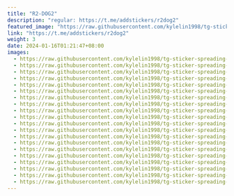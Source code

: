 ```yaml
---
title: "R2-DOG2"
description: "regular: https://t.me/addstickers/r2dog2"
featured_image: "https://raw.githubusercontent.com/kylelin1998/tg-sticker-spreading-worldwide-images/main/img/26407f55-1814-4746-9af0-cba210cf93d7.jpg"
link: "https://t.me/addstickers/r2dog2"
weight: 3
date: 2024-01-16T01:21:47+08:00
images:
  - https://raw.githubusercontent.com/kylelin1998/tg-sticker-spreading-worldwide-images/main/img/26407f55-1814-4746-9af0-cba210cf93d7.jpg
  - https://raw.githubusercontent.com/kylelin1998/tg-sticker-spreading-worldwide-images/main/img/081c1bfb-ef25-4e9a-8daa-6b29a5c99dd9.jpg
  - https://raw.githubusercontent.com/kylelin1998/tg-sticker-spreading-worldwide-images/main/img/48813927-1724-4552-bc26-cef08e395530.jpg
  - https://raw.githubusercontent.com/kylelin1998/tg-sticker-spreading-worldwide-images/main/img/b4c38706-202d-45c3-a38b-0e4421467d72.jpg
  - https://raw.githubusercontent.com/kylelin1998/tg-sticker-spreading-worldwide-images/main/img/ed6e8725-5ce8-4f7a-a04f-47f2ddf58d60.jpg
  - https://raw.githubusercontent.com/kylelin1998/tg-sticker-spreading-worldwide-images/main/img/6ddf442d-52ab-4c32-a7b2-45ee8ec8b898.jpg
  - https://raw.githubusercontent.com/kylelin1998/tg-sticker-spreading-worldwide-images/main/img/7c411553-6c91-44fb-b8a0-8b4dcc20f32f.jpg
  - https://raw.githubusercontent.com/kylelin1998/tg-sticker-spreading-worldwide-images/main/img/71886290-f135-4bb4-b869-853d4a8c2be2.jpg
  - https://raw.githubusercontent.com/kylelin1998/tg-sticker-spreading-worldwide-images/main/img/a9c79295-4200-40dc-8791-c29f6e519f4b.jpg
  - https://raw.githubusercontent.com/kylelin1998/tg-sticker-spreading-worldwide-images/main/img/08877b93-5388-4423-a883-877992b6b310.jpg
  - https://raw.githubusercontent.com/kylelin1998/tg-sticker-spreading-worldwide-images/main/img/cef6a353-8782-4d3c-9ccc-418a524ea752.jpg
  - https://raw.githubusercontent.com/kylelin1998/tg-sticker-spreading-worldwide-images/main/img/08b7e046-fada-4a72-b8b4-7c2080afbbf8.jpg
  - https://raw.githubusercontent.com/kylelin1998/tg-sticker-spreading-worldwide-images/main/img/2bf5cc89-970a-4218-bae1-5e99c40fd7dd.jpg
  - https://raw.githubusercontent.com/kylelin1998/tg-sticker-spreading-worldwide-images/main/img/87480002-88b5-4b2a-9ca1-3316099257f2.jpg
  - https://raw.githubusercontent.com/kylelin1998/tg-sticker-spreading-worldwide-images/main/img/4ff28e5a-2ee4-41c3-b8d0-a10d0bba855a.jpg
  - https://raw.githubusercontent.com/kylelin1998/tg-sticker-spreading-worldwide-images/main/img/e7f8ff78-a40d-433b-856b-d24a110646ce.jpg
  - https://raw.githubusercontent.com/kylelin1998/tg-sticker-spreading-worldwide-images/main/img/6a3aaca7-7600-48a4-a22d-a8d629b04824.jpg
  - https://raw.githubusercontent.com/kylelin1998/tg-sticker-spreading-worldwide-images/main/img/20f44d97-08e6-4251-b4ef-845cef1773ac.jpg
  - https://raw.githubusercontent.com/kylelin1998/tg-sticker-spreading-worldwide-images/main/img/903ecb12-1a50-48eb-bc14-163ccb6f2761.jpg
  - https://raw.githubusercontent.com/kylelin1998/tg-sticker-spreading-worldwide-images/main/img/06109d69-a6f3-4257-973a-f19f1b7df235.jpg
---
```

